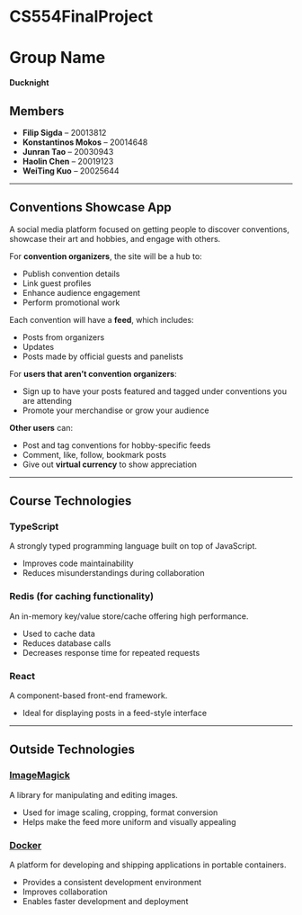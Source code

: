# CS554FinalProject
# Group Name  
**Ducknight**

## Members  
- **Filip Sigda** – 20013812  
- **Konstantinos Mokos** – 20014648  
- **Junran Tao** – 20030943  
- **Haolin Chen** – 20019123  
- **WeiTing Kuo** – 20025644  

---

## Conventions Showcase App  

A social media platform focused on getting people to discover conventions, showcase their art and hobbies, and engage with others.  

For **convention organizers**, the site will be a hub to:
- Publish convention details  
- Link guest profiles  
- Enhance audience engagement  
- Perform promotional work  

Each convention will have a **feed**, which includes:
- Posts from organizers  
- Updates  
- Posts made by official guests and panelists  

For **users that aren’t convention organizers**:
- Sign up to have your posts featured and tagged under conventions you are attending  
- Promote your merchandise or grow your audience  

**Other users** can:
- Post and tag conventions for hobby-specific feeds  
- Comment, like, follow, bookmark posts  
- Give out **virtual currency** to show appreciation  

---

## Course Technologies  

### TypeScript  
A strongly typed programming language built on top of JavaScript.  
- Improves code maintainability  
- Reduces misunderstandings during collaboration  

### Redis (for caching functionality)  
An in-memory key/value store/cache offering high performance.  
- Used to cache data  
- Reduces database calls  
- Decreases response time for repeated requests  

### React  
A component-based front-end framework.  
- Ideal for displaying posts in a feed-style interface  

---

## Outside Technologies  

### [ImageMagick](https://imagemagick.org/index.php)  
A library for manipulating and editing images.  
- Used for image scaling, cropping, format conversion  
- Helps make the feed more uniform and visually appealing  

### [Docker](https://www.docker.com/)  
A platform for developing and shipping applications in portable containers.  
- Provides a consistent development environment  
- Improves collaboration  
- Enables faster development and deployment  
